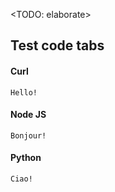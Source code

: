 <TODO: elaborate>


## Test code tabs
<!-- tabs:start -->

#### **Curl**

```
Hello!
```

#### **Node JS**

```
Bonjour!
```

#### **Python**

```
Ciao!
```

<!-- tabs:end -->